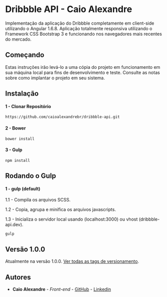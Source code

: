 # Dribbble API - Caio Alexandre

Implementação da aplicação do Dribbble completamente em client-side utilizando o Angular 1.6.8. Aplicação totalmente responsiva utilizando o Framework CSS Bootstrap 3 e funcionando nos navegadores mais recentes do mercado.

## Começando
Estas instruções irão levá-lo a uma cópia do projeto em funcionamento em sua máquina local para fins de desenvolvimento e teste. Consulte as notas sobre como implantar o projeto em seu sistema.

## Instalação
#### 1 - Clonar Repositório
```
https://github.com/caioalexandrebr/dribbble-api.git
```

#### 2 - Bower
```
bower install
```

#### 3 - Gulp
```
npm install
```

## Rodando o Gulp
#### 1 - gulp (default)
1.1 - Compila os arquivos SCSS.


1.2 - Copia, agrupa e minifica os arquivos javascripts.


1.3 - Inicializa o servidor local usando (localhost:3000) ou vhost (dribbble-api.dev).
```
gulp
```

## Versão 1.0.0

Atualmente na versão 1.0.0.
[Ver todas as tags de versionamento](https://github.com/caioalexandrebr/dribbble-api/tags).

## Autores

* **Caio Alexandre** - *Front-end* - [GitHub](https://github.com/caioalexandrebr) - [Linkedin](https://www.linkedin.com/in/caioalexandrebr)